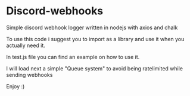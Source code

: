 # Discord-webhooks
Simple discord webhook logger written in nodejs with axios and chalk

To use this code i suggest you to import as a library and use it when you actually need it.

In test.js file you can find an example on how to use it.

I will load next a simple "Queue system" to avoid being ratelimited while sending webhooks 

Enjoy :)
